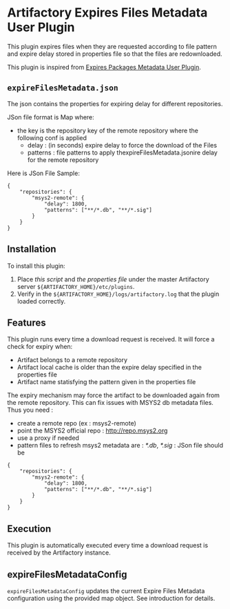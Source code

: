 Artifactory Expires Files Metadata User Plugin
==============================================

This plugin expires files when they are requested according to file pattern and expire delay stored in properties file so that the files are redownloaded.

This plugin is inspired from [Expires Packages Metadata User Plugin](https://github.com/jfrog/artifactory-user-plugins/tree/master/metadata/expirePackagesMetadata).

`expireFilesMetadata.json`
----------
The json contains the properties for expiring delay for different repositories.

JSon file format is Map where:
- the key is the repository key of the remote repository where the following conf is applied
  - delay : (in seconds) expire delay to force the download of the Files
  - patterns : file patterns to apply thexpireFilesMetadata.jsonire delay for the remote repository

Here is JSon File Sample:

```
{
    "repositories": {
        "msys2-remote": {
            "delay": 1800,
            "patterns": ["**/*.db", "**/*.sig"]
        }
    }
}
```

Installation
------------

To install this plugin:

1. Place _this script_ and _the properties file_ under the master Artifactory server `${ARTIFACTORY_HOME}/etc/plugins`.
2. Verify in the `${ARTIFACTORY_HOME}/logs/artifactory.log` that the plugin loaded correctly.

Features
--------

This plugin runs every time a download request is received. It will force a check for expiry when:

- Artifact belongs to a remote repository
- Artifact local cache is older than the expire delay specified in the properties file
- Artifact name statisfying the pattern given in the properties file

The expiry mechanism may force the artifact to be downloaded again from the remote repository.
This can fix issues with MSYS2 db metadata files. Thus you need :
* create a remote repo (ex : msys2-remote)
* point the MSYS2 official repo : http://repo.msys2.org
* use a proxy if needed
* pattern files to refresh msys2 metadata are : _*.db_, _*.sig_ : JSon file should be

```
{
    "repositories": {
        "msys2-remote": {
            "delay": 1800,
            "patterns": ["**/*.db", "**/*.sig"]
        }
    }
}
```

Execution
---------

This plugin is automatically executed every time a download request is received by the Artifactory instance.


expireFilesMetadataConfig
-------------------------

`expireFilesMetadataConfig` updates the current Expire Files Metadata configuration using the provided map object. See introduction for details.
